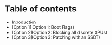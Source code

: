 # Table of contents

* [Introduction](Introduction.md)
* [Option 1](Option 1: Boot Flags)
* [Option 2](Option 2: Blocking all discrete GPUs)
* [Option 3](Option 3: Patching with an SSDT)
